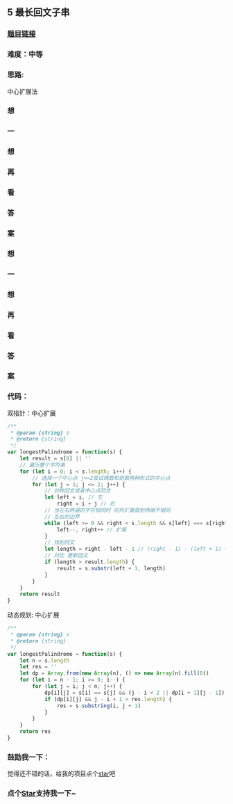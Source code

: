 ## 5 最长回文子串

### [题目链接](https://leetcode-cn.com/problems/longest-palindromic-substring/)

### 难度：中等

### 思路:

中心扩展法

### 想

### 一

### 想

### 再

### 看

### 答

### 案

### 想

### 一

### 想

### 再

### 看

### 答

### 案

### 代码：

双指针：中心扩展

```js
/**
 * @param {string} s
 * @return {string}
 */
var longestPalindrome = function(s) {
	let result = s[0] || ''
	// 遍历整个字符串
	for (let i = 0; i < s.length; i++) {
		// 选择一个中心点 j<=2尝试偶数和奇数两种形式的中心点
		for (let j = 1; j <= 2; j++) {
			// 对称回文或者中心点回文
			let left = i, // 左
				right = i + j // 右
			// 当左右两遍的字符相同时 向外扩展直到两端不相同
			// 左右的边界
			while (left >= 0 && right < s.length && s[left] === s[right]) {
				left--, right++ // 扩展
			}
			// 找到回文
			let length = right - left - 1 // (right - 1) - (left + 1) + 1
			// 对比 更新回文
			if (length > result.length) {
				result = s.substr(left + 1, length)
			}
		}
	}
	return result
}
```

动态规划: 中心扩展

```js
/**
 * @param {string} s
 * @return {string}
 */
var longestPalindrome = function(s) {
	let n = s.length
	let res = ''
	let dp = Array.from(new Array(n), () => new Array(n).fill(0))
	for (let i = n - 1; i >= 0; i--) {
		for (let j = i; j < n; j++) {
			dp[i][j] = s[i] == s[j] && (j - i < 2 || dp[i + 1][j - 1])
			if (dp[i][j] && j - i + 1 > res.length) {
				res = s.substring(i, j + 1)
			}
		}
	}
	return res
}
```

### 鼓励我一下：

觉得还不错的话，给我的项目点个[star](https://github.com/OBKoro1/Brush_algorithm)吧

<!-- 特殊字符串：用于修改/删除markdown的结尾提示语-->

### 点个[Star](https://github.com/OBKoro1/Brush_algorithm)支持我一下~
